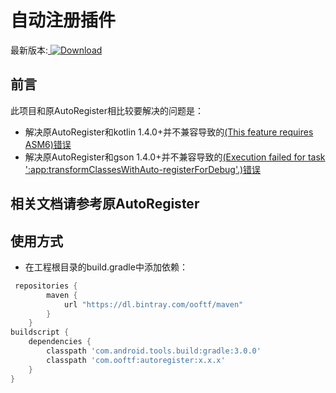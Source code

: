 # 自动注册插件

最新版本:[ ![Download](https://api.bintray.com/packages/ooftf/maven/autoregister/images/download.svg) ](https://bintray.com/ooftf/maven/autoregister/_latestVersion)

## 前言

此项目和原AutoRegister相比较要解决的问题是：

* 解决原AutoRegister和kotlin 1.4.0+并不兼容导致的[(This feature requires ASM6)错误](https://github.com/luckybilly/AutoRegister/issues/29)
* 解决原AutoRegister和gson 1.4.0+并不兼容导致的[(Execution failed for task ':app:transformClassesWithAuto-registerForDebug'.)错误](https://github.com/luckybilly/AutoRegister/issues/23)

## 相关文档请参考原AutoRegister

## 使用方式

- 在工程根目录的build.gradle中添加依赖：
```groovy
 repositories {
        maven {
            url "https://dl.bintray.com/ooftf/maven"
        }
    }
buildscript {
    dependencies {
        classpath 'com.android.tools.build:gradle:3.0.0'
        classpath 'com.ooftf:autoregister:x.x.x'
    }
}
```
    

    
